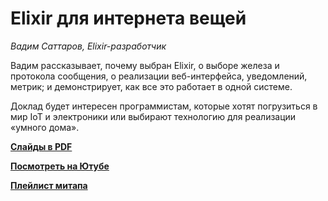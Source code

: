 # Elixir для интернета вещей

_Вадим Саттаров, Elixir-разработчик_

Вадим рассказывает, почему выбран Elixir, о выборе железа и протокола сообщения,
о реализации веб-интерфейса, уведомлений, метрик; и демонстрирует,
как все это работает в одной системе.

Доклад будет интересен программистам, которые хотят погрузиться в мир IoT 
и электроники или выбирают технологию для реализации «умного дома».


**[Слайды в PDF](internet-of-things.pdf)**

**[Посмотреть на Ютубе](https://www.youtube.com/watch?v=L4Yqwlhxq1E)**

**[Плейлист митапа](https://www.youtube.com/playlist?list=PLJ7kxG-M2-mOWPfLPvFQlGYplSBq1BprZ)**

